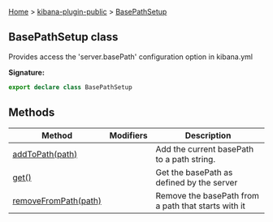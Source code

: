 [Home](./index) &gt; [kibana-plugin-public](./kibana-plugin-public.md) &gt; [BasePathSetup](./kibana-plugin-public.basepathsetup.md)

## BasePathSetup class

Provides access the 'server.basePath' configuration option in kibana.yml

<b>Signature:</b>

```typescript
export declare class BasePathSetup 
```

## Methods

|  Method | Modifiers | Description |
|  --- | --- | --- |
|  [addToPath(path)](./kibana-plugin-public.basepathsetup.addtopath.md) |  | Add the current basePath to a path string. |
|  [get()](./kibana-plugin-public.basepathsetup.get.md) |  | Get the basePath as defined by the server |
|  [removeFromPath(path)](./kibana-plugin-public.basepathsetup.removefrompath.md) |  | Remove the basePath from a path that starts with it |

